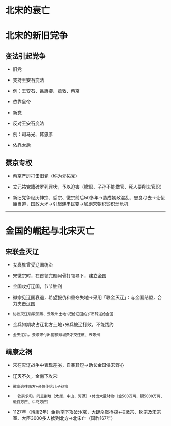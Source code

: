 # 北宋的衰亡

# 北宋的新旧党争

## 变法引起党争

- 旧党

-   支持王安石变法

-   例：王安石、吕惠卿、章敦、蔡京

-   依靠皇帝

- 新党

-   反对王安石变法

-   例：司马光、韩忠彥

-   依靠太后

## 蔡京专权

- 蔡京严厉打击旧党（称为元祐党）

-   立元祐党籍碑罗列罪状，予以迫害（撤职、子孙不能做官、死人要削去官职）

- 新旧党争经历神宗、哲宗、徽宗前后50多年→造成朝政混乱、忠良尽去→让佞臣当道，国政大坏→引起连串民变→加剧宋朝积贫积弱危机

---

# 金国的崛起与北宋灭亡

## 宋联金灭辽

- 女真族曾受辽国统治

-   宋徽宗时，在首领完颜阿骨打领导下，建立金国

- 金国攻打辽国，节节胜利

-   徽宗见辽国衰退，希望报仇和重夺失地→采用「联金灭辽」：与金国结盟，合力夹击辽国

-     协议灭辽后取回燕、云等州土地+把给辽国的岁币转送给金国

-   金兵如期攻占辽北方土地+宋兵被辽打败，不能践约

-     金灭辽后，要求宋付出钜额赎城费才交还燕、云等州

## 靖康之祸

- 宋在灭辽战争中表现差劣，自暴其短→助长金国侵宋野心

-   辽灭不久，金南下攻宋

-     徽宗逃往南方+帝位传给儿子钦宗

-       钦宗求和，同意割地（太原、中山、河源）+付出大量财物（金500万两、银5000万两、缎百万匹、牛马万匹）

- 1127年（靖康2年）金兵南下攻破汴京，大肆杀戮抢掠+把徽宗、钦宗及宋宗室、大臣3000多人掳到北方→北宋亡（国祚167年）



